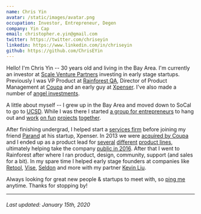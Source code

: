 ```yaml
---
name: Chris Yin
avatar: /static/images/avatar.png
occupation: Investor, Entrepreneur, Degen
company: Yin Cap
email: christopher.e.yin@gmail.com
twitter: https://twitter.com/chriseyin
linkedin: https://www.linkedin.com/in/chriseyin
github: https://github.com/ChrisEYin
---
```


Hello! I'm Chris Yin -- 30 years old and living in the Bay Area. I'm currently an investor at [Scale Venture Partners](https://www.scalevp.com/) investing in early stage startups. Previously I was VP Product at [Rainforest QA](https://www.rainforestqa.com/), Director of Product Management at [Coupa](https://www.crunchbase.com/organization/coupa) and an early guy at [Xpenser](https://www.crunchbase.com/organization/xpenser). I've also made a number of [angel investments](https://angel.co/chrisyin).


A little about myself -- I grew up in the Bay Area and moved down to SoCal to go to [UCSD](https://ucsd.edu/). While I was there I started [a group for entrepreneurs](http://rady.ucsd.edu/ciid/pathways-ventures/) to hang out and [work](http://nextshark.com/ecoqube-how-this-startup-can-seriously-end-world-hunger/) [on fun](http://www.premedhq.com) [projects](http://www.bbc.com/future/story/20131030-net-lessons-for-worlds-poorest) [together](http://ivn.us/2012/12/08/locbit-young-ceo-amongst-citys-core-startups/).

After finishing undergrad, I helped start a [services firm](http://bespokepartners.com/) before joining my friend [Parand](https://twitter.com/parand) at his startup, Xpenser. In 2013 we were [acquired by Coupa](http://www.xconomy.com/san-diego/2013/04/18/acquired-or-acq-hired-xpenser-adds-expertise-to-coupas-web-services/) and I ended up as a product lead for [several](https://venturebeat.com/2016/01/28/coupas-expense-management-solution-receives-highest-score-for-proficiency/) [different](https://finance.yahoo.com/news/coupa-software-unveils-inventory-application-120000580.html) [product lines](https://www.paystreamadvisors.com/2015-paystream-innovate-award-winners-announced/), ultimately helping take the company [public in 2016](https://www.businessinsider.com/coupa-ipo-is-another-smash-hit-2016-10). After that I went to Rainforest after where I ran product, design, community, support (and sales for a bit). In my spare time I helped early stage founders at companies like [Retool](https://retool.in/), [Vise](https://visea.com/), [Seldon](https://www.seldon.io/) and more with my partner [Kevin Liu](https://twitter.com/ckevinliu).

Always looking for great new people & startups to meet with, so [ping me](https://twitter.com/chriseyin/) anytime. Thanks for stopping by!

<hr></hr>

<h6><i>Last updated: January 15th, 2020</i></h6>